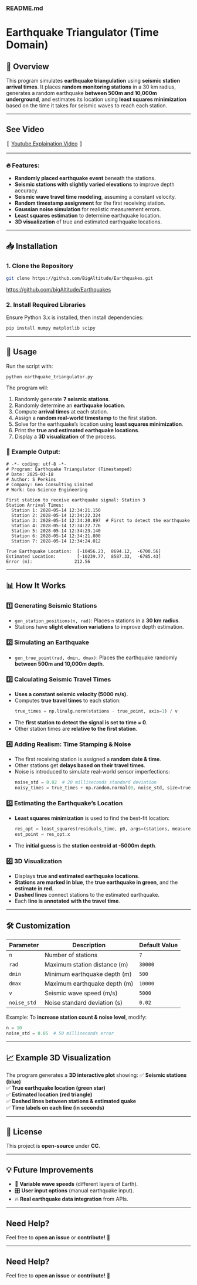 



### **README.md**

# Earthquake Triangulator (Time Domain)

## 📌 Overview

This program simulates **earthquake triangulation** using **seismic station arrival times**. It places **random monitoring stations** in a 30 km radius, generates a random earthquake **between 500m and 10,000m underground**, and estimates its location using **least squares minimization** based on the time it takes for seismic waves to reach each station.

---
## See Video

〚  [Youtube Explaination Video](https://studio.youtube.com/video/QIMX9HYyIVk/edit)  〛

---

### 🔥 Features:
- **Randomly placed earthquake event** beneath the stations.
- **Seismic stations with slightly varied elevations** to improve depth accuracy.
- **Seismic wave travel time modeling**, assuming a constant velocity.
- **Random timestamp assignment** for the first receiving station.
- **Gaussian noise simulation** for realistic measurement errors.
- **Least squares estimation** to determine earthquake location.
- **3D visualization** of true and estimated earthquake locations.

---

## 📥 Installation

### **1. Clone the Repository**
```sh
git clone https://github.com/BigAltitude/Earthquakes.git
```
https://github.com/bigAltitude/Earthquakes

### **2. Install Required Libraries**
Ensure Python 3.x is installed, then install dependencies:
```sh
pip install numpy matplotlib scipy
```

---

## 🚀 Usage

Run the script with:
```sh
python earthquake_triangulator.py
```

The program will:
1. Randomly generate **7 seismic stations**.
2. Randomly determine an **earthquake location**.
3. Compute **arrival times** at each station.
4. Assign a **random real-world timestamp** to the first station.
5. Solve for the earthquake’s location using **least squares minimization**.
6. Print the **true and estimated earthquake locations**.
7. Display a **3D visualization** of the process.

### 🎯 Example Output:
```plaintext
# -*- coding: utf-8 -*-
# Program: Earthquake Triangulator (Timestamped)
# Date: 2025-03-18
# Author: S Perkins
# Company: Geo Consulting Limited
# Work: Geo-Science Engineering

First station to receive earthquake signal: Station 3
Station Arrival Times:
  Station 1: 2028-05-14 12:34:21.150
  Station 2: 2028-05-14 12:34:22.324
  Station 3: 2028-05-14 12:34:20.897  # First to detect the earthquake
  Station 4: 2028-05-14 12:34:22.776
  Station 5: 2028-05-14 12:34:23.140
  Station 6: 2028-05-14 12:34:21.800
  Station 7: 2028-05-14 12:34:24.012

True Earthquake Location:  [-10456.23,  8694.12,  -6700.56]
Estimated Location:        [-10239.77,  8587.33,  -6785.43]
Error (m):                212.56
```

---

## 📊 How It Works

### **1️⃣ Generating Seismic Stations**
- `gen_station_positions(n, rad)`: Places `n` stations in a **30 km radius**.
- Stations have **slight elevation variations** to improve depth estimation.

### **2️⃣ Simulating an Earthquake**
- `gen_true_point(rad, dmin, dmax)`: Places the earthquake randomly **between 500m and 10,000m depth**.

### **3️⃣ Calculating Seismic Travel Times**
- **Uses a constant seismic velocity (5000 m/s).**
- Computes **true travel times** to each station:
  ```python
  true_times = np.linalg.norm(stations - true_point, axis=1) / v
  ```
- The **first station to detect the signal is set to time = 0**.
- Other station times are **relative to the first station**.

### **4️⃣ Adding Realism: Time Stamping & Noise**
- The first receiving station is assigned a **random date & time**.
- Other stations get **delays based on their travel times**.
- Noise is introduced to simulate real-world sensor imperfections:
  ```python
  noise_std = 0.02  # 20 milliseconds standard deviation
  noisy_times = true_times + np.random.normal(0, noise_std, size=true_times.shape)
  ```

### **5️⃣ Estimating the Earthquake’s Location**
- **Least squares minimization** is used to find the best-fit location:
  ```python
  res_opt = least_squares(residuals_time, p0, args=(stations, measured_rel_times, v, ref_index))
  est_point = res_opt.x
  ```
- The **initial guess** is the **station centroid at -5000m depth**.

### **6️⃣ 3D Visualization**
- Displays **true and estimated earthquake locations**.
- **Stations are marked in blue**, the **true earthquake in green**, and the **estimate in red**.
- **Dashed lines** connect stations to the estimated earthquake.
- Each **line is annotated with the travel time**.

---

## 🛠 Customization

| Parameter | Description | Default Value |
|-----------|-------------|---------------|
| `n` | Number of stations | `7` |
| `rad` | Maximum station distance (m) | `30000` |
| `dmin` | Minimum earthquake depth (m) | `500` |
| `dmax` | Maximum earthquake depth (m) | `10000` |
| `v` | Seismic wave speed (m/s) | `5000` |
| `noise_std` | Noise standard deviation (s) | `0.02` |

Example: To **increase station count & noise level**, modify:
```python
n = 10
noise_std = 0.05  # 50 milliseconds error
```

---

## 📈 Example 3D Visualization

The program generates a **3D interactive plot** showing:
✅ **Seismic stations (blue)**  
✅ **True earthquake location (green star)**  
✅ **Estimated location (red triangle)**  
✅ **Dashed lines between stations & estimated quake**  
✅ **Time labels on each line (in seconds)**  

---

## 📜 License
This project is **open-source** under **CC**.

---

## 💡 Future Improvements
- 🔄 **Variable wave speeds** (different layers of Earth).
- 🎛 **User input options** (manual earthquake input).
- 🔥 **Real earthquake data integration** from APIs.

---

## Need Help?
Feel free to **open an issue** or **contribute!** 🚀




---

## Need Help?
Feel free to **open an issue** or **contribute!** 🚀


